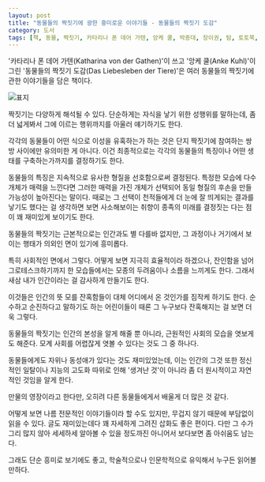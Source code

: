 ```yaml
---
layout: post
title: "동물들의 짝짓기에 광한 흥미로운 이야기들 - 동물들의 짝짓기 도감"
category: 도서
tags: [책, 동물, 짝짓기, 카타리나 폰 데어 가텐, 앙케 쿨, 박종대, 장이권, 탐, 토토북, 서평]
---
```


'카타리나 폰 데어 가텐(Katharina von der Gathen)'이 쓰고
'앙케 쿨(Anke Kuhl)'이 그린
'동물들의 짝짓기 도감(Das Liebesleben der Tiere)'은
여러 동물들의 짝짓기에 관한 이야기들을 담은 책이다.

![표지](https://lh3.googleusercontent.com/L7W7Sd7ekszQ4ytJPP2g5AKfTx3hZpXEcw7q0B3Wy51L0BJvyund5Qd4E9FqfEoyj6B3_GBQhRAuxA=s480)

짝짓기는 다양하게 해석될 수 있다.
단순하게는 자식을 낳기 위한 성행위를 말하는데,
좀 더 넓게봐서 그에 이르는 행위까지를 아울러 얘기하기도 한다.

각각의 동물들이 어떤 식으로 이성을 유혹하는가 하는 것은
단지 짝짓기에 참여하는 쌍방 사이에만 유의미한 게 아니다.
이건 최종적으로는 각각의 동물들의 특징이나 어떤 생태를 구축하는가까지를 결정하기도 한다.

동물들의 특징은 지속적으로 유사한 형질을 선호함으로써 결정된다.
특정한 모습에 다수 개체가 매력을 느낀다면
그러한 매력을 가진 개체가 선택되어 동일 형질의 후손을 만들 가능성이 높아진다는 말이다.
때로는 그 선택이 천적들에게 더 눈에 잘 띄게되는 결과를 낳기도 했다는 걸 생각하면 보면
사소해보이는 취향이 종족의 미래를 결정짓는 다는 점이 꽤 재미있게 보이기도 한다.

동물들의 짝짓기는 근본적으로는 인간과도 별 다를바 없지만,
그 과정이나 거기에서 보이는 행태가 의외인 면이 있기에 흥미롭다.

특히 사회적인 면에서 그렇다.
어떻게 보면 지극히 효율적이라 하겠으나,
잔인함을 넘어 그로테스크하기까지 한 모습들에서는 모종의 두려움이나 소름을 느끼게도 한다.
그래서 새삼 내가 인간이라는 걸 감사하게 만들기도 한다.

이것들은 인간의 뜻 모를 잔혹함들이 대체 어디에서 온 것인가를 짐작케 하기도 한다.
순수하고 순진하다고 말하기도 하는 어린이들이 때론 그 누구보다 잔혹해지는 걸 보면 더욱 그렇다.

동물들의 짝짓기는 인간의 본성을 알게 해줄 뿐 아니라,
근원적인 사회의 모습을 엿보게도 해준다.
모계 사회를 어렵잖게 엿볼 수 있다는 것도 그 중 하나다.

동물들에게도 자위나 동성애가 있다는 것도 재미있었는데,
이는 인간의 그것 또한 정신적인 일탈이나 지능의 고도화 따위로 인해 '생겨난 것'이 아니라
좀 더 원시적이고 자연적인 것임을 알게 한다.

만물의 영장이라고 한다만, 오히려 다른 동물들에게서 배울게 더 많은 것 같다.

어떻게 보면 나름 전문적인 이야기들이라 할 수도 있지만,
무겁지 않기 때문에 부담없이 읽을 수 있다.
글도 재미있는데다 꽤 자세하게 그려진 삽화도 좋은 편이다.
다만 그 수가 그리 많지 않아 세세하세 알아볼 수 있을 정도까진 아니어서 보다보면 좀 아쉬움도 남는다.

그래도 단순 흥미로 보기에도 좋고,
학술적으로나 인문학적으로 유익해서 누구든 읽어볼 만하다.
